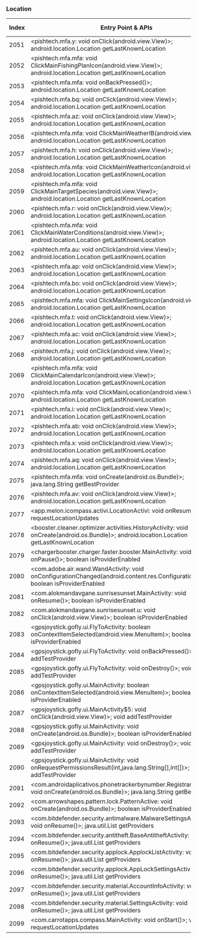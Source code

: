 ### Location
| Index | Entry Point & APIs | Screen shot | Resource id | Label |
| ------------- | ------------- | ------------- |-------------|-------------|
| 2051 | <pishtech.mfa.y: void onClick(android.view.View)>; android.location.Location getLastKnownLocation | ![](D:\COSMOS\output\py\Play_win8\Sports\pishtech.mfa\pishtech.mfa.mfa.png) |  | |
| 2052 | <pishtech.mfa.mfa: void ClickMainFishingPlanIcon(android.view.View)>; android.location.Location getLastKnownLocation | ![](D:\COSMOS\output\py\Play_win8\Sports\pishtech.mfa\pishtech.mfa.mfa.png) |  | |
| 2053 | <pishtech.mfa.mfa: void onBackPressed()>; android.location.Location getLastKnownLocation | ![](D:\COSMOS\output\py\Play_win8\Sports\pishtech.mfa\pishtech.mfa.mfa.png) |  | |
| 2054 | <pishtech.mfa.bq: void onClick(android.view.View)>; android.location.Location getLastKnownLocation | ![](D:\COSMOS\output\py\Play_win8\Sports\pishtech.mfa\pishtech.mfa.mfa.png) |  | |
| 2055 | <pishtech.mfa.az: void onClick(android.view.View)>; android.location.Location getLastKnownLocation | ![](D:\COSMOS\output\py\Play_win8\Sports\pishtech.mfa\pishtech.mfa.mfa.png) |  | |
| 2056 | <pishtech.mfa.mfa: void ClickMainWeatherIB(android.view.View)>; android.location.Location getLastKnownLocation | ![](D:\COSMOS\output\py\Play_win8\Sports\pishtech.mfa\pishtech.mfa.mfa.png) |  | |
| 2057 | <pishtech.mfa.h: void onClick(android.view.View)>; android.location.Location getLastKnownLocation | ![](D:\COSMOS\output\py\Play_win8\Sports\pishtech.mfa\pishtech.mfa.mfa.png) |  | |
| 2058 | <pishtech.mfa.mfa: void ClickMainWeatherIcon(android.view.View)>; android.location.Location getLastKnownLocation | ![](D:\COSMOS\output\py\Play_win8\Sports\pishtech.mfa\pishtech.mfa.mfa.png) |  | |
| 2059 | <pishtech.mfa.mfa: void ClickMainTargetSpecies(android.view.View)>; android.location.Location getLastKnownLocation | ![](D:\COSMOS\output\py\Play_win8\Sports\pishtech.mfa\pishtech.mfa.mfa.png) |  | |
| 2060 | <pishtech.mfa.r: void onClick(android.view.View)>; android.location.Location getLastKnownLocation | ![](D:\COSMOS\output\py\Play_win8\Sports\pishtech.mfa\pishtech.mfa.mfa.png) |  | |
| 2061 | <pishtech.mfa.mfa: void ClickMainWaterConditions(android.view.View)>; android.location.Location getLastKnownLocation | ![](D:\COSMOS\output\py\Play_win8\Sports\pishtech.mfa\pishtech.mfa.mfa.png) |  | |
| 2062 | <pishtech.mfa.au: void onClick(android.view.View)>; android.location.Location getLastKnownLocation | ![](D:\COSMOS\output\py\Play_win8\Sports\pishtech.mfa\pishtech.mfa.mfa.png) |  | |
| 2063 | <pishtech.mfa.ap: void onClick(android.view.View)>; android.location.Location getLastKnownLocation | ![](D:\COSMOS\output\py\Play_win8\Sports\pishtech.mfa\pishtech.mfa.mfa.png) |  | |
| 2064 | <pishtech.mfa.bo: void onClick(android.view.View)>; android.location.Location getLastKnownLocation | ![](D:\COSMOS\output\py\Play_win8\Sports\pishtech.mfa\pishtech.mfa.mfa.png) |  | |
| 2065 | <pishtech.mfa.mfa: void ClickMainSettingsIcon(android.view.View)>; android.location.Location getLastKnownLocation | ![](D:\COSMOS\output\py\Play_win8\Sports\pishtech.mfa\pishtech.mfa.mfa.png) |  | |
| 2066 | <pishtech.mfa.t: void onClick(android.view.View)>; android.location.Location getLastKnownLocation | ![](D:\COSMOS\output\py\Play_win8\Sports\pishtech.mfa\pishtech.mfa.mfa.png) |  | |
| 2067 | <pishtech.mfa.ac: void onClick(android.view.View)>; android.location.Location getLastKnownLocation | ![](D:\COSMOS\output\py\Play_win8\Sports\pishtech.mfa\pishtech.mfa.mfa.png) |  | |
| 2068 | <pishtech.mfa.j: void onClick(android.view.View)>; android.location.Location getLastKnownLocation | ![](D:\COSMOS\output\py\Play_win8\Sports\pishtech.mfa\pishtech.mfa.mfa.png) |  | |
| 2069 | <pishtech.mfa.mfa: void ClickMainCalendarIcon(android.view.View)>; android.location.Location getLastKnownLocation | ![](D:\COSMOS\output\py\Play_win8\Sports\pishtech.mfa\pishtech.mfa.mfa.png) |  | |
| 2070 | <pishtech.mfa.mfa: void ClickMainLocation(android.view.View)>; android.location.Location getLastKnownLocation | ![](D:\COSMOS\output\py\Play_win8\Sports\pishtech.mfa\pishtech.mfa.mfa.png) |  | |
| 2071 | <pishtech.mfa.i: void onClick(android.view.View)>; android.location.Location getLastKnownLocation | ![](D:\COSMOS\output\py\Play_win8\Sports\pishtech.mfa\pishtech.mfa.mfa.png) |  | |
| 2072 | <pishtech.mfa.ab: void onClick(android.view.View)>; android.location.Location getLastKnownLocation | ![](D:\COSMOS\output\py\Play_win8\Sports\pishtech.mfa\pishtech.mfa.mfa.png) |  | |
| 2073 | <pishtech.mfa.x: void onClick(android.view.View)>; android.location.Location getLastKnownLocation | ![](D:\COSMOS\output\py\Play_win8\Sports\pishtech.mfa\pishtech.mfa.mfa.png) |  | |
| 2074 | <pishtech.mfa.aq: void onClick(android.view.View)>; android.location.Location getLastKnownLocation | ![](D:\COSMOS\output\py\Play_win8\Sports\pishtech.mfa\pishtech.mfa.mfa.png) |  | |
| 2075 | <pishtech.mfa.mfa: void onCreate(android.os.Bundle)>; java.lang.String getBestProvider | ![](D:\COSMOS\output\py\Play_win8\Sports\pishtech.mfa\pishtech.mfa.mfa.png) |  | |
| 2076 | <pishtech.mfa.av: void onClick(android.view.View)>; android.location.Location getLastKnownLocation | ![](D:\COSMOS\output\py\Play_win8\Sports\pishtech.mfa\pishtech.mfa.mfa.png) |  | |
| 2077 | <app.melon.icompass.activi.LocationActivi: void onResume()>; void requestLocationUpdates | ![](D:\COSMOS\output\py\Play_win8\Tools\app.melon.icompass\app.melon.icompass.activi.LocationActivi.png) |  | |
| 2078 | <booster.cleaner.optimizer.activities.HistoryActivity: void onCreate(android.os.Bundle)>; android.location.Location getLastKnownLocation | ![](D:\COSMOS\output\py\Play_win8\Tools\booster.cleaner.optimizer\booster.cleaner.optimizer.activities.HistoryActivity.png) |  | |
| 2079 | <chargerbooster.charger.faster.booster.MainActivity: void onPause()>; boolean isProviderEnabled | ![](D:\COSMOS\output\py\Play_win8\Tools\chargerbooster.charger.faster.booster\chargerbooster.charger.faster.booster.MainActivity.png) |  | |
| 2080 | <com.adobe.air.wand.WandActivity: void onConfigurationChanged(android.content.res.Configuration)>; boolean isProviderEnabled | ![](D:\COSMOS\output\py\Play_win8\Tools\com.adobe.air\com.adobe.air.wand.WandActivity.png) |  | |
| 2081 | <com.alokmandavgane.sunrisesunset.MainActivity: void onResume()>; boolean isProviderEnabled | ![](D:\COSMOS\output\py\Play_win8\Tools\com.alokmandavgane.sunrisesunset\com.alokmandavgane.sunrisesunset.MainActivity.png) |  | |
| 2082 | <com.alokmandavgane.sunrisesunset.u: void onClick(android.view.View)>; boolean isProviderEnabled | ![](D:\COSMOS\output\py\Play_win8\Tools\com.alokmandavgane.sunrisesunset\com.alokmandavgane.sunrisesunset.MainActivity.png) |  | |
| 2083 | <gpsjoystick.gofly.ui.FlyToActivity: boolean onContextItemSelected(android.view.MenuItem)>; boolean isProviderEnabled | ![](D:\COSMOS\output\py\Play_win8\Tools\com.androdiki.flygpsplus\gpsjoystick.gofly.ui.FlyToActivity.png) |  | |
| 2084 | <gpsjoystick.gofly.ui.FlyToActivity: void onBackPressed()>; void addTestProvider | ![](D:\COSMOS\output\py\Play_win8\Tools\com.androdiki.flygpsplus\gpsjoystick.gofly.ui.FlyToActivity.png) |  | |
| 2085 | <gpsjoystick.gofly.ui.FlyToActivity: void onDestroy()>; void addTestProvider | ![](D:\COSMOS\output\py\Play_win8\Tools\com.androdiki.flygpsplus\gpsjoystick.gofly.ui.FlyToActivity.png) |  | |
| 2086 | <gpsjoystick.gofly.ui.MainActivity: boolean onContextItemSelected(android.view.MenuItem)>; boolean isProviderEnabled | ![](D:\COSMOS\output\py\Play_win8\Tools\com.androdiki.flygpsplus\gpsjoystick.gofly.ui.MainActivity.png) |  | |
| 2087 | <gpsjoystick.gofly.ui.MainActivity$5: void onClick(android.view.View)>; void addTestProvider | ![](D:\COSMOS\output\py\Play_win8\Tools\com.androdiki.flygpsplus\gpsjoystick.gofly.ui.MainActivity.png) |  | |
| 2088 | <gpsjoystick.gofly.ui.MainActivity: void onCreate(android.os.Bundle)>; boolean isProviderEnabled | ![](D:\COSMOS\output\py\Play_win8\Tools\com.androdiki.flygpsplus\gpsjoystick.gofly.ui.MainActivity.png) |  | |
| 2089 | <gpsjoystick.gofly.ui.MainActivity: void onDestroy()>; void addTestProvider | ![](D:\COSMOS\output\py\Play_win8\Tools\com.androdiki.flygpsplus\gpsjoystick.gofly.ui.MainActivity.png) |  | |
| 2090 | <gpsjoystick.gofly.ui.MainActivity: void onRequestPermissionsResult(int,java.lang.String[],int[])>; void addTestProvider | ![](D:\COSMOS\output\py\Play_win8\Tools\com.androdiki.flygpsplus\gpsjoystick.gofly.ui.MainActivity.png) |  | |
| 2091 | <com.androidaplicativos.phonetrackerbynumber.RegistrandoActivity: void onCreate(android.os.Bundle)>; java.lang.String getBestProvider | ![](D:\COSMOS\output\py\Play_win8\Tools\com.androidaplicativos.phonetrackerbynumber\com.androidaplicativos.phonetrackerbynumber.RegistrandoActivity.png) |  | |
| 2092 | <com.arrowshapes.pattern.lock.PatternActive: void onCreate(android.os.Bundle)>; boolean isProviderEnabled | ![](D:\COSMOS\output\py\Play_win8\Tools\com.arrowshapes.skull.pattern.lockscreen.free\com.arrowshapes.pattern.lock.PatternActive.png) |  | |
| 2093 | <com.bitdefender.security.antimalware.MalwareSettingsActivity: void onResume()>; java.util.List getProviders | ![](D:\COSMOS\output\py\Play_win8\Tools\com.bitdefender.security\com.bitdefender.security.antimalware.MalwareSettingsActivity.png) |  | |
| 2094 | <com.bitdefender.security.antitheft.BaseAntitheftActivity: void onResume()>; java.util.List getProviders | ![](D:\COSMOS\output\py\Play_win8\Tools\com.bitdefender.security\com.bitdefender.security.antitheft.BaseAntitheftActivity.png) |  | |
| 2095 | <com.bitdefender.security.applock.ApplockListActivity: void onResume()>; java.util.List getProviders | ![](D:\COSMOS\output\py\Play_win8\Tools\com.bitdefender.security\com.bitdefender.security.applock.ApplockListActivity.png) |  | |
| 2096 | <com.bitdefender.security.applock.AppLockSettingsActivity: void onResume()>; java.util.List getProviders | ![](D:\COSMOS\output\py\Play_win8\Tools\com.bitdefender.security\com.bitdefender.security.applock.AppLockSettingsActivity.png) |  | |
| 2097 | <com.bitdefender.security.material.AccountInfoActivity: void onResume()>; java.util.List getProviders | ![](D:\COSMOS\output\py\Play_win8\Tools\com.bitdefender.security\com.bitdefender.security.material.AccountInfoActivity.png) |  | |
| 2098 | <com.bitdefender.security.material.SettingsActivity: void onResume()>; java.util.List getProviders | ![](D:\COSMOS\output\py\Play_win8\Tools\com.bitdefender.security\com.bitdefender.security.material.SettingsActivity.png) |  | |
| 2099 | <com.carrotapps.compass.MainActivity: void onStart()>; void requestLocationUpdates | ![](D:\COSMOS\output\py\Play_win8\Tools\com.carrotapps.compass\com.carrotapps.compass.MainActivity.png) |  | |
